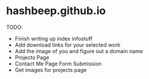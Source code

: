 # hashbeep.github.io
 
TODO:

* Finish writing up index infostuff
* Add download links for your selected work
* Add the image of you and figure out a domain name
* Projects Page
* Contact Me Page Form Submission
* Get images for projects page